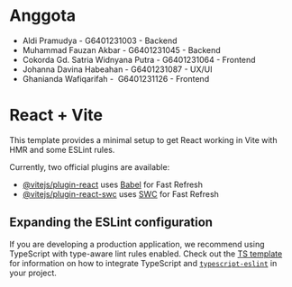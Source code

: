# Anggota
- Aldi Pramudya - G6401231003 - Backend
- Muhammad Fauzan Akbar - G6401231045 - Backend
- Cokorda Gd. Satria Widnyana Putra - G6401231064 - Frontend
- Johanna Davina Habeahan - G6401231087 - UX/UI
- Ghanianda Wafiqarifah -  G6401231126 - Frontend

# React + Vite

This template provides a minimal setup to get React working in Vite with HMR and some ESLint rules.

Currently, two official plugins are available:

- [@vitejs/plugin-react](https://github.com/vitejs/vite-plugin-react/blob/main/packages/plugin-react) uses [Babel](https://babeljs.io/) for Fast Refresh
- [@vitejs/plugin-react-swc](https://github.com/vitejs/vite-plugin-react/blob/main/packages/plugin-react-swc) uses [SWC](https://swc.rs/) for Fast Refresh

## Expanding the ESLint configuration

If you are developing a production application, we recommend using TypeScript with type-aware lint rules enabled. Check out the [TS template](https://github.com/vitejs/vite/tree/main/packages/create-vite/template-react-ts) for information on how to integrate TypeScript and [`typescript-eslint`](https://typescript-eslint.io) in your project.
